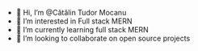 - 👋 Hi, I’m @Cătălin Tudor Mocanu 
- 👀 I’m interested in Full stack MERN 
- 🌱 I’m currently learning full stack MERN 
- 💞️ I’m looking to collaborate on open source projects 


<!---
catalintudor88/catalintudor88 is a ✨ special ✨ repository because its `README.md` (this file) appears on your GitHub profile.
You can click the Preview link to take a look at your changes.
--->
